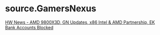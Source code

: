 # source.GamersNexus
[HW News - AMD 9800X3D, GN Updates, x86 Intel &amp; AMD Partnership, EK Bank Accounts Blocked](https://youtu.be/tkJJHLP_me8)
